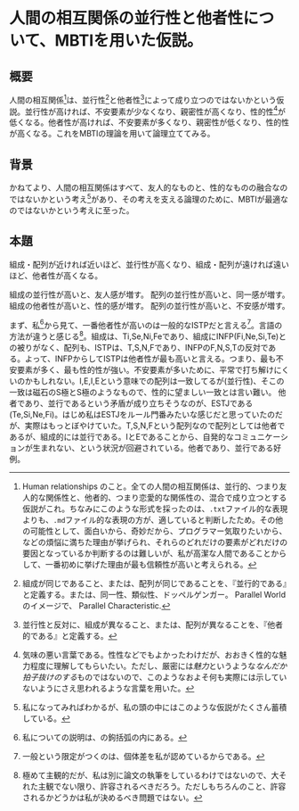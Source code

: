 # 人間の相互関係の並行性と他者性について、MBTIを用いた仮説。

## 概要

人間の相互関係[^1]は、並行性[^2]と他者性[^3]によって成り立つのではないかという仮説。並行性が高ければ、不安要素が少なくなり、親密性が高くなり、性的性[^7]が低くなる。他者性が高ければ、不安要素が多くなり、親密性が低くなり、性的性が高くなる。これをMBTIの理論を用いて論理立ててみる。

[^1]: Human relationships のこと。全ての人間の相互関係は、並行的、つまり友人的な関係性と、他者的、つまり恋愛的な関係性の、混合で成り立つとする仮説がこれ。ちなみにこのような形式を採ったのは、`.txt`ファイル的な表現よりも、`.md`ファイル的な表現の方が、適していると判断したため。その他の可能性として、面白いから、奇妙だから、プログラマー気取りたいから、などの煩悩[^4]に満ちた理由が挙げられ[^5]、それらのどれだけの要素がどれだけの要因となっているか判断するのは難しいが、私が高潔な人間であることからして、一番初めに挙げた理由が最も信頼性が高いと考えられる。
[^2]: 組成が同じであること、または、配列が同じであることを、『並行的である』と定義する。または、同一性、類似性、ドッペルゲンガー。 Parallel World のイメージで、 Parallel Characteristic.
[^3]: 並行性と反対に、組成が異なること、または、配列が異なることを、『他者的である』と定義する。
[^4]: 仏教用語。ただし、私は仏教の経典に直に触れたことがないため、語義のブレが予想される。[Wikipedia](https://ja.wikipedia.org/wiki/%E7%85%A9%E6%82%A9)
[^5]: 反証をあげることはそのまま、論理の客観性を担保するであろうという*安直な思い込み*[^6]から、私はこのような*信頼性が高いとはとても言えない*別の可能性も併記した。
[^6]: 実際にこれが*安直な思い込み*であるかどうかについては、議論の余地がある。
[^7]: 気味の悪い言葉である。性性などでもよかったわけだが、おおきく性的な魅力程度に理解してもらいたい。ただし、厳密には*魅力*というような*なんだか拍子抜けのする*ものではないので、このようなおよそ何も実際には示していないようにさえ思われるような言葉を用いた。

## 背景

かねてより、人間の相互関係はすべて、友人的なものと、性的なものの融合なのではないかという考え[^8]があり、その考えを支える論理のために、MBTIが最適なのではないかという考えに至った。

[^8]: 私になってみればわかるが[^9]、私の頭の中にはこのような仮説がたくさん蓄積している。
[^9]: 奇妙な言い回しである[^10]。
[^10]: なぜ奇妙だと言えるのかについては、「私になってみればわかるが」という仮定が現実的[^11]なものではないことから、実際にはあり得ない状況が想定されているため、そのような*無駄な言葉遣い*[^12]をして*無駄に*[^12]体力を消耗したからだと言える。
[^11]: 現実とは、私が干渉・認識できる範囲のこと。思考も現実のうちに入るが、他者の思考はこの定義だと私にとっての現実ではなくなる。(ここでの私とは、相対的な私を意味する。つまり、万人に与えられた私のことである。私にとって私は絶対的な私であるため、その他の私も私も含めた私を意味するためには、相対的な私という表現を用いなくてはならないと判断した。ちなみに、ここで鉤括弧を用いたのは、単に補足説明が多すぎることに私自身が疲れを感じ始めているからである。)
[^12]: 万物に意味を付与することは人間様[^13]の役割であることから、端的に「無駄だ」と断定してはならない。
[^13]: 奇妙な言い回しである。

## 本題

組成・配列が近ければ近いほど、並行性が高くなり、組成・配列が遠ければ遠いほど、他者性が高くなる。

組成の並行性が高いと、友人感が増す。
配列の並行性が高いと、同一感が増す。
組成の他者性が高いと、性的感が増す。
配列の並行性が高いと、不安感が増す。

まず、私[^16]から見て、一番他者性が高いのは一般的なISTPだと言える[^17]。言語の方法が違うと感じる[^18]。組成は、Ti,Se,Ni,Feであり、組成にINFP(Fi,Ne,Si,Te)との被りがなく、配列も、ISTPは、T,S,N,Fであり、INFPのF,N,S,Tの反対である。よって、INFPからしてISTPは他者性が最も高いと言える。つまり、最も不安要素が多く、最も性的性が強い。不安要素が多いために、平常で打ち解けにくいのかもしれない。I,E,I,Eという意味での配列は一致してるが(並行性)、そこの一致は磁石のS極とS極のようなもので、性的に望ましい一致とは言い難い。
他者であり、並行であるという矛盾が成り立ちそうなのが、ESTJである(Te,Si,Ne,Fi)。はじめ私はESTJをルール門番みたいな感じだと思っていたのだが、実際はもっとぼやけていた。T,S,N,Fという配列なので配列としては他者であるが、組成的には並行である。IとEであることから、自発的なコミュニケーションが生まれない、という状況が回避されている。他者であり、並行である好例。


[^14]: 組成とは、そのタイプを構成する認知機能のこと。たとえばINFPなら、Fi,Ne,Si,Te が組成。この際順序は無視する。
[^15]: 配列とは、そのタイプを構成する認知機能の並び順のこと。
[^16]: 私についての説明は、[^11]の鉤括弧の内にある。
[^17]: 一般という限定がつくのは、個体差を私が認めているからである。
[^18]: 極めて主観的だが、私は別に論文の執筆をしているわけではないので、大それた主観でない限り、許容されるべきだろう。ただしもちろんのこと、許容されるかどうかは私が決めるべき問題ではない。

